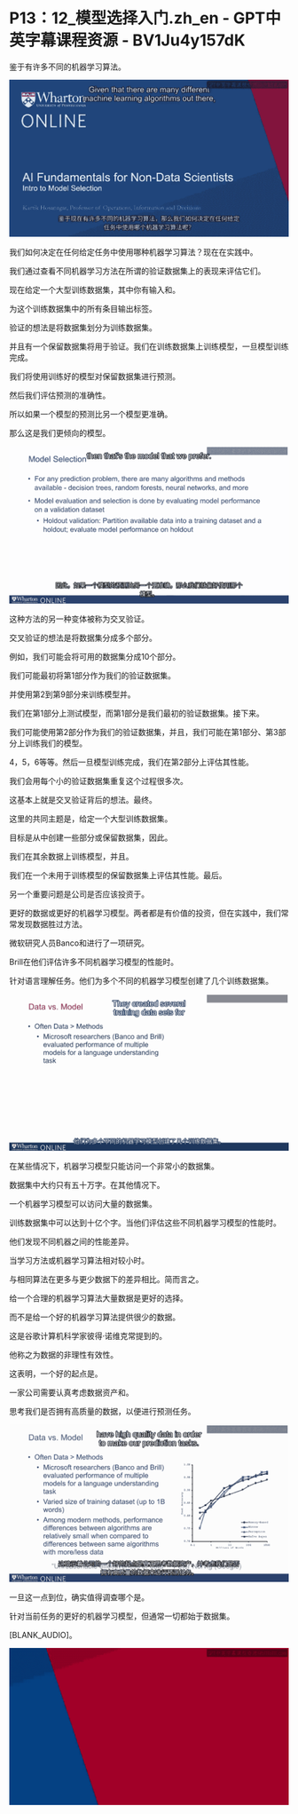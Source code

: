 # P13：12_模型选择入门.zh_en - GPT中英字幕课程资源 - BV1Ju4y157dK

鉴于有许多不同的机器学习算法。

![](img/86ef4b79e71f514118a450cc3dd58bec_1.png)

我们如何决定在任何给定任务中使用哪种机器学习算法？现在在实践中。

我们通过查看不同机器学习方法在所谓的验证数据集上的表现来评估它们。

现在给定一个大型训练数据集，其中你有输入和。

为这个训练数据集中的所有条目输出标签。

验证的想法是将数据集划分为训练数据集。

并且有一个保留数据集将用于验证。我们在训练数据集上训练模型，一旦模型训练完成。

我们将使用训练好的模型对保留数据集进行预测。

然后我们评估预测的准确性。

所以如果一个模型的预测比另一个模型更准确。

那么这是我们更倾向的模型。

![](img/86ef4b79e71f514118a450cc3dd58bec_3.png)

这种方法的另一种变体被称为交叉验证。

交叉验证的想法是将数据集分成多个部分。

例如，我们可能会将可用的数据集分成10个部分。

我们可能最初将第1部分作为我们的验证数据集。

并使用第2到第9部分来训练模型并。

我们在第1部分上测试模型，而第1部分是我们最初的验证数据集。接下来。

我们可能使用第2部分作为我们的验证数据集，并且，我们可能在第1部分、第3部分上训练我们的模型。

4，5，6等等。然后一旦模型训练完成，我们在第2部分上评估其性能。

我们会用每个小的验证数据集重复这个过程很多次。

这基本上就是交叉验证背后的想法。最终。

这里的共同主题是，给定一个大型训练数据集。

目标是从中创建一些部分或保留数据集，因此。

我们在其余数据上训练模型，并且。

我们在一个未用于训练模型的保留数据集上评估其性能。最后。

另一个重要问题是公司是否应该投资于。

更好的数据或更好的机器学习模型。两者都是有价值的投资，但在实践中，我们常常发现数据胜过方法。

微软研究人员Banco和进行了一项研究。

Brill在他们评估许多不同机器学习模型的性能时。

针对语言理解任务。他们为多个不同的机器学习模型创建了几个训练数据集。

![](img/86ef4b79e71f514118a450cc3dd58bec_5.png)

在某些情况下，机器学习模型只能访问一个非常小的数据集。

数据集中大约只有五十万字。在其他情况下。

一个机器学习模型可以访问大量的数据集。

训练数据集中可以达到十亿个字。当他们评估这些不同机器学习模型的性能时。

他们发现不同机器之间的性能差异。

当学习方法或机器学习算法相对较小时。

与相同算法在更多与更少数据下的差异相比。简而言之。

给一个合理的机器学习算法大量数据是更好的选择。

而不是给一个好的机器学习算法提供很少的数据。

这是谷歌计算机科学家彼得·诺维克常提到的。

他称之为数据的非理性有效性。

这表明，一个好的起点是。

一家公司需要认真考虑数据资产和。

思考我们是否拥有高质量的数据，以便进行预测任务。

![](img/86ef4b79e71f514118a450cc3dd58bec_7.png)

一旦这一点到位，确实值得调查哪个是。

针对当前任务的更好的机器学习模型，但通常一切都始于数据集。

[BLANK_AUDIO]。

![](img/86ef4b79e71f514118a450cc3dd58bec_9.png)
